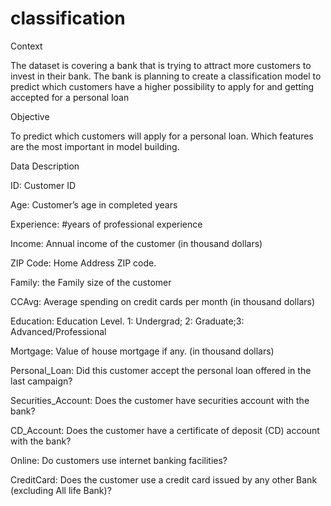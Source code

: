 # classification

Context 

The dataset is covering a bank that is trying to attract more customers to invest in their bank. The bank is planning to create a classification model to predict which customers have a higher possibility to apply for and getting accepted for a personal loan

Objective

To predict which customers will apply for a personal loan.
Which features are the most important in model building.

Data Description

ID: Customer ID

Age: Customer’s age in completed years

Experience: #years of professional experience

Income: Annual income of the customer (in thousand dollars)

ZIP Code: Home Address ZIP code.

Family: the Family size of the customer

CCAvg: Average spending on credit cards per month (in thousand dollars)

Education: Education Level. 1: Undergrad; 2: Graduate;3: Advanced/Professional

Mortgage: Value of house mortgage if any. (in thousand dollars)

Personal_Loan: Did this customer accept the personal loan offered in the last campaign?

Securities_Account: Does the customer have securities account with the bank?

CD_Account: Does the customer have a certificate of deposit (CD) account with the bank?

Online: Do customers use internet banking facilities?

CreditCard: Does the customer use a credit card issued by any other Bank (excluding All life Bank)?
